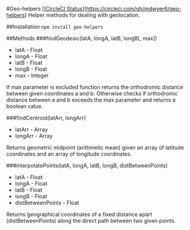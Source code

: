 #Geo-helpers
[[!CircleCI Status](https://circleci.com/gh/mdwyer6/geo-helpers/tree/master.svg?style=shield&circle-token=0444f057fadb28aacd3cb6b5809dc831f439dd0b)](https://circleci.com/gh/mdwyer6/geo-helpers)
Helper methods for dealing with geolocation.

##Installation
```npm install geo-helpers```

##Methods
###findGeodesic(latA, longA, latB, longB[, max])
* latA - Float
* longA - Float
* latB - Float
* longB - Float
* max - Integer

If max parameter is excluded function returns the orthodromic distance between given coordinates a and b. Otherwise checks if orthodromic distance between a and b exceeds the max parameter and returns a boolean value.

###findCentroid(latArr, longArr)
* latArr - Array
* longArr - Array

Returns geometric midpoint (arithmetic mean) given an array of latitude coordinates and an array of longitude coordinates.

###interpolatePoints(latA, longA, latB, longB, distBetweenPoints)
* latA - Float
* longA - Float
* latB - Float
* longB - Float
* distBetweenPoints - Float

Returns geographical coordinates of a fixed distance apart (distBetweenPoints) along the direct path between two given points.